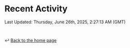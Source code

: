 # Recent Activity

<!--RECENT_ACTIVITY:start-->
<!--RECENT_ACTIVITY:end-->

<!--RECENT_ACTIVITY:last_update-->
Last Updated: Thursday, June 26th, 2025, 2:27:13 AM (GMT)
<!--RECENT_ACTIVITY:last_update_end-->

<br>

↩️ [Back to the home page](/README.md)

